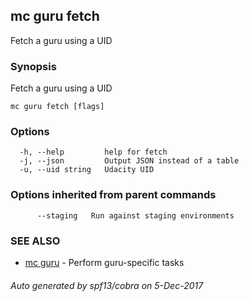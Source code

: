 ## mc guru fetch

Fetch a guru using a UID

### Synopsis


Fetch a guru using a UID

```
mc guru fetch [flags]
```

### Options

```
  -h, --help         help for fetch
  -j, --json         Output JSON instead of a table
  -u, --uid string   Udacity UID
```

### Options inherited from parent commands

```
      --staging   Run against staging environments
```

### SEE ALSO
* [mc guru](mc_guru.md)	 - Perform guru-specific tasks

###### Auto generated by spf13/cobra on 5-Dec-2017
